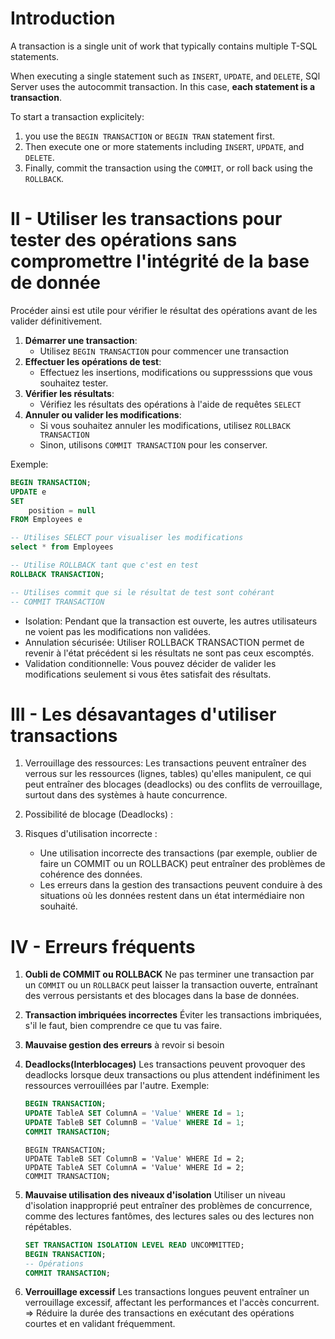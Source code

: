 # Introduction
A transaction is a single unit of work that typically contains multiple T-SQL statements.

When executing a single statement such as ``INSERT``, ``UPDATE``, and ``DELETE``, SQl Server uses the autocommit transaction. In this case, __each statement is a transaction__.

To start a transaction explicitely:
1. you use the ``BEGIN TRANSACTION`` or ``BEGIN TRAN`` statement first.
2. Then execute one or more statements including ``INSERT``, ``UPDATE``, and ``DELETE``.
3. Finally, commit the transaction using the ``COMMIT``, or roll back using the ``ROLLBACK``.

# II - Utiliser les transactions pour tester des opérations sans compromettre l'intégrité de la base de donnée
Procéder ainsi est utile pour vérifier le résultat des opérations avant de les valider définitivement.
1. __Démarrer une transaction__:
    * Utilisez ``BEGIN TRANSACTION`` pour commencer une transaction
2. __Effectuer les opérations de test__:
    * Effectuez les insertions, modifications ou suppresssions que vous souhaitez tester.
3. __Vérifier les résultats__:
    * Vérifiez les résultats des opérations à l'aide de requêtes ``SELECT``
4. __Annuler ou valider les modifications__:
    * Si vous souhaitez annuler les modifications, utilisez ``ROLLBACK TRANSACTION``
    * Sinon, utilisons ``COMMIT TRANSACTION`` pour les conserver.

Exemple: 
````SQL
BEGIN TRANSACTION;
UPDATE e
SET
	position = null
FROM Employees e

-- Utilises SELECT pour visualiser les modifications
select * from Employees

-- Utilise ROLLBACK tant que c'est en test
ROLLBACK TRANSACTION;

-- Utilises commit que si le résultat de test sont cohérant
-- COMMIT TRANSACTION
````
* Isolation: Pendant que la transaction est ouverte, les autres utilisateurs ne voient pas les modifications non validées.
* Annulation sécurisée: Utiliser ROLLBACK TRANSACTION permet de revenir à l'état précédent si les résultats ne sont pas ceux escomptés.
* Validation conditionnelle:  Vous pouvez décider de valider les modifications seulement si vous êtes satisfait des résultats.

# III - Les désavantages d'utiliser transactions
1. Verrouillage des ressources:
    Les transactions peuvent entraîner des verrous sur les ressources (lignes, tables) qu'elles manipulent, ce qui peut entraîner des blocages (deadlocks) ou des conflits de verrouillage, surtout dans des systèmes à haute concurrence.

2. Possibilité de blocage (Deadlocks) :

3. Risques d'utilisation incorrecte :
    * Une utilisation incorrecte des transactions (par exemple, oublier de faire un COMMIT ou un ROLLBACK) peut entraîner des problèmes de cohérence des données.
    * Les erreurs dans la gestion des transactions peuvent conduire à des situations où les données restent dans un état intermédiaire non souhaité.

# IV - Erreurs fréquents
1. __Oubli de COMMIT ou ROLLBACK__
    Ne pas terminer une transaction par un ``COMMIT`` ou un ``ROLLBACK`` peut laisser la transaction ouverte, entraînant des verrous persistants et des blocages dans la base de données.
2. __Transaction imbriquées incorrectes__
    Éviter les transactions imbriquées, s'il le faut, bien comprendre ce que tu vas faire.
3. __Mauvaise gestion des erreurs__
    à revoir si besoin
4. __Deadlocks(Interblocages)__
    Les transactions peuvent provoquer des deadlocks lorsque deux transactions ou plus attendent indéfiniment les ressources verrouillées par l'autre.
    Exemple: 
    ````SQL
    BEGIN TRANSACTION;
    UPDATE TableA SET ColumnA = 'Value' WHERE Id = 1;
    UPDATE TableB SET ColumnB = 'Value' WHERE Id = 1;
    COMMIT TRANSACTION;
    ````
    ````
    BEGIN TRANSACTION;
    UPDATE TableB SET ColumnB = 'Value' WHERE Id = 2;
    UPDATE TableA SET ColumnA = 'Value' WHERE Id = 2;
    COMMIT TRANSACTION;
    ````
    
5. __Mauvaise utilisation des niveaux d'isolation__
    Utiliser un niveau d'isolation inapproprié peut entraîner des problèmes de concurrence, comme des lectures fantômes, des lectures sales ou des lectures non répétables.
    ````SQL
    SET TRANSACTION ISOLATION LEVEL READ UNCOMMITTED;
    BEGIN TRANSACTION;
    -- Opérations
    COMMIT TRANSACTION;
    ````
    
6. __Verrouillage excessif__
    Les transactions longues peuvent entraîner un verrouillage excessif, affectant les performances et l'accès concurrent.
    => Réduire la durée des transactions en exécutant des opérations courtes et en validant fréquemment.
